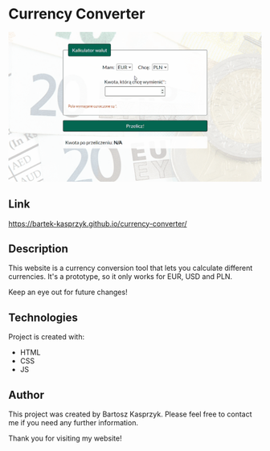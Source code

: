 # Currency Converter

![preview](/images/demo.gif)

## Link

https://bartek-kasprzyk.github.io/currency-converter/

## Description

This website is a currency conversion tool that lets you calculate different currencies. It's a prototype, so it only works for EUR, USD and PLN.

Keep an eye out for future changes!

## Technologies

Project is created with:
* HTML
* CSS
* JS

## Author

This project was created by Bartosz Kasprzyk. Please feel free to contact me if you need any further information.

Thank you for visiting my website!
